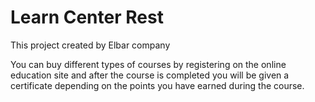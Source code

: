# Learn Center Rest

This project created by Elbar company

You can buy different types of courses by registering on the online education site and after the course is completed you
will be given a certificate depending on the points you have earned during the course.
